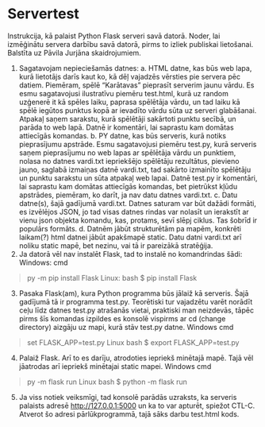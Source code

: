 # Servertest
Instrukcija, kā palaist Python Flask serveri savā datorā.
Noder, lai izmēģinātu servera darbību savā datorā, pirms to izliek publiskai lietošanai.
Balstīta uz Pāvila Jurjāna skaidrojumiem.
1. Sagatavojam nepieciešamās datnes:
a. HTML datne, kas būs web lapa, kurā lietotājs darīs kaut ko, kā dēļ vajadzēs vērsties pie servera pēc datiem. Piemēram, spēlē “Karātavas” pieprasīt serverim jaunu vārdu. Es esmu sagatavojusi ilustratīvu piemēru test.html, kurā uz random uzģenerē it kā spēles laiku, paprasa spēlētāja vārdu, un tad laiku kā spēlē iegūtos punktus kopā ar ievadīto vārdu sūta uz serveri glabāšanai. Atpakaļ saņem sarakstu, kurā spēlētāji sakārtoti punktu secībā, un parāda to web lapā. Datnē ir komentāri, lai saprastu kam domātas attiecīgās komandas.
b. PY datne, kas būs serveris, kurā notiks pieprasījumu apstrāde. Esmu sagatavojusi piemēru test.py, kurā serveris saņem pieprasījumu no web lapas ar spēlētāja vārdu un punktiem, nolasa no datnes vardi.txt iepriekšējo spēlētāju rezultātus, pievieno jauno, saglabā izmaiņas datnē vardi.txt, tad sakārto izmainīto spēlētāju un punktu sarakstu un sūta atpakaļ web lapai. Datnē test.py ir komentāri, lai saprastu kam domātas attiecīgās komandas, bet pietrūkst kļūdu apstrādes, piemēram, ko darīt, ja nav datu datnes vardi.txt.
c. Datu datne(s), šajā gadījumā vardi.txt. Datnes saturam var būt dažādi formāti, es izvēlējos JSON, jo tad visas datnes rindas var nolasīt un ierakstīt ar vienu json objekta komandu, kas, protams, sevī slēpj ciklus. Tas šobrīd ir populārs formāts.
d. Datnēm jābūt strukturētām pa mapēm, konkrēti laikam(?) html datnei jābūt apakšmapē static. Datu datni vardi.txt arī noliku static mapē, bet nezinu, vai tā ir pareizākā stratēģija.
2. Ja datorā vēl nav instalēt Flask, tad to instalē no komandrindas šādi:
Windows:
cmd
> py -m pip install Flask
Linux:
bash
$ pip install Flask
3. Pasaka Flask(am), kura Python programma būs jālaiž kā serveris. Šajā gadījumā tā ir programma test.py. Teorētiski tur vajadzētu varēt norādīt ceļu līdz datnes test.py atrašanās vietai, praktiski man neizdevās, tāpēc pirms šīs komandas izpildes es konsolē vispirms ar cd (change directory) aizgāju uz mapi, kurā stāv test.py datne.
Windows
cmd
> set FLASK_APP=test.py
Linux
bash
$ export FLASK_APP=test.py
4. Palaiž Flask. Arī to es darīju, atrodoties iepriekš minētajā mapē. Tajā vēl jāatrodas arī iepriekš minētajai static mapei.
Windows
cmd
> py -m flask run
Linux
bash
$ python -m flask run
5. Ja viss notiek veiksmīgi, tad konsolē parādās uzraksts, ka serveris palaists adresē http://127.0.0.1:5000 un ka to var apturēt, spiežot CTL-C. Atverot šo adresi pārlūkprogrammā, tajā sāks darbu test.html kods.

